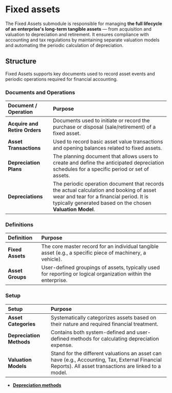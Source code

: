 # Fixed assets

The Fixed Assets submodule is responsible for managing **the full lifecycle of an enterprise's long-term tangible assets** — from acquisition and valuation to depreciation and retirement. It ensures compliance with accounting and tax regulations by maintaining separate valuation models and automating the periodic calculation of depreciation.

## Structure

Fixed Assets supports key documents used to record asset events and periodic operations required for financial accounting.

### Documents and Operations

| Document / Operation | Purpose |
| :--- | :--- |
| **Acquire and Retire Orders** | Documents used to initiate or record the purchase or disposal (sale/retirement) of a fixed asset. |
| **Asset Transactions** | Used to record basic asset value transactions and opening balances related to fixed assets. |
| **Depreciation Plans** | The planning document that allows users to create and define the anticipated depreciation schedules for a specific period or set of assets. |
| **Depreciations** | The periodic operation document that records the actual calculation and booking of asset wear and tear for a financial period. It is typically generated based on the chosen **Valuation Model**. |

### Definitions

| Definition | Purpose |
| :--- | :--- |
| **Fixed Assets** | The core master record for an individual tangible asset (e.g., a specific piece of machinery, a vehicle). |
| **Asset Groups** | User-defined groupings of assets, typically used for reporting or logical organization within the enterprise. |

### Setup

| Setup | Purpose |
| :--- | :--- |
| **Asset Categories** | Systematically categorizes assets based on their nature and required financial treatment. |
| **Depreciation Methods** | Contains both system-defined and user-defined methods for calculating depreciation expense. |
| **Valuation Models** | Stand for the different valuations an asset can have (e.g., Accounting, Tax, External Financial Reports). All asset transactions are linked to a model. |

- **[Depreciation methods](https://docs.erp.net/tech/modules/financials/fixed-assets/depreciation-methods/index.html)**
